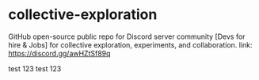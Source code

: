 # collective-exploration

GitHub open-source public repo for Discord server community [Devs for hire & Jobs] for collective exploration, experiments, and collaboration.
link: https://discord.gg/awHZtSf89q


test 123
test 123
